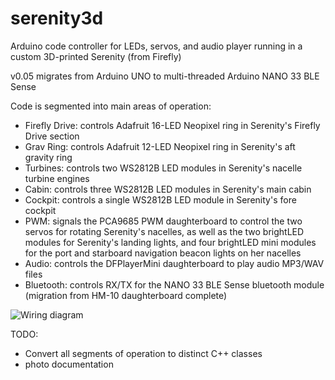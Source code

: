 # serenity3d
Arduino code controller for LEDs, servos, and audio player running in a custom 3D-printed Serenity (from Firefly)

v0.05 migrates from Arduino UNO to multi-threaded Arduino NANO 33 BLE Sense

Code is segmented into main areas of operation:
- Firefly Drive: controls Adafruit 16-LED Neopixel ring in Serenity's Firefly Drive section
- Grav Ring: controls Adafruit 12-LED Neopixel ring in Serenity's aft gravity ring
- Turbines: controls two WS2812B LED modules in Serenity's nacelle turbine engines
- Cabin: controls three WS2812B LED modules in Serenity's main cabin
- Cockpit: controls a single WS2812B LED module in Serenity's fore cockpit
- PWM: signals the PCA9685 PWM daughterboard to control the two servos for rotating Serenity's nacelles, as well as the two brightLED modules for Serenity's landing lights, and four brightLED mini modules for the port and starboard navigation beacon lights on her nacelles
- Audio: controls the DFPlayerMini daughterboard to play audio MP3/WAV files
- Bluetooth: controls RX/TX for the NANO 33 BLE Sense bluetooth module (migration from HM-10 daughterboard complete)


![Wiring diagram](https://github.com/grandexperiements/serenity3d/photos/blob/master/wiring-diagram.jpg?raw=true)


TODO:
- Convert all segments of operation to distinct C++ classes
- photo documentation
